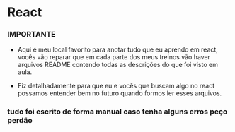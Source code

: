 # React
### IMPORTANTE ###

* Aqui é meu local favorito para anotar tudo que eu aprendo em react, vocês vão reparar que em cada parte dos meus treinos vão haver arquivos README contendo todas as descrições do que foi visto em aula.

* Fiz detalhadamente para que eu e vocês que buscam algo no react possamos entender bem no futuro quando formos ler esses arquivos.

### tudo foi escrito de forma manual caso tenha alguns erros peço perdão ###
